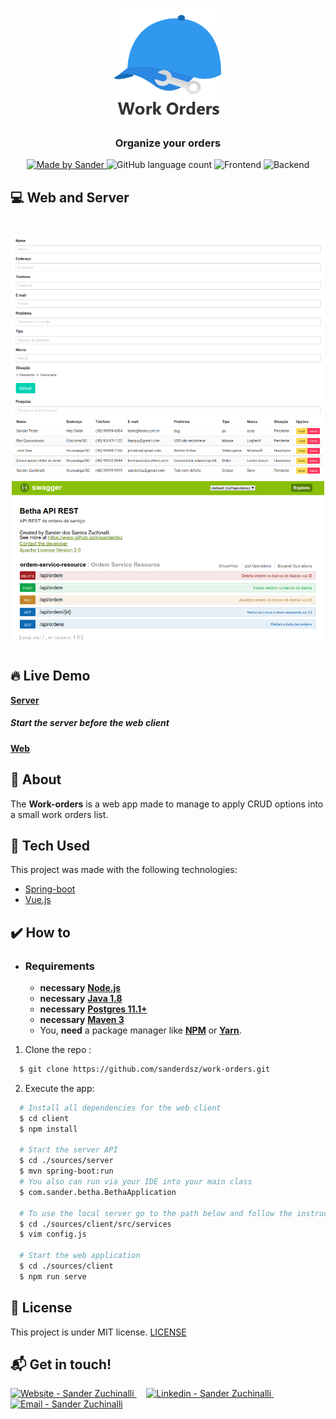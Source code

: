 <h3 align="center">
    <img alt="Logo" title="#logo" width="175px" src=".github/logo.png">
    <br><br>
    <b>Organize your orders</b> 
</h3>

<p align="center">
  <a href="https://www.linkedin.com/in/sandersz/">
    <img alt="Made by Sander" src="https://img.shields.io/badge/made%20by-sanderdsz-%2304D361">
  </a>

  <img alt="GitHub language count" src="https://img.shields.io/github/languages/count/sanderdsz/work-orders?color=%2304D361">

  <img alt="Frontend" src="https://img.shields.io/badge/web-vue-green">

  <img alt="Backend" src="https://img.shields.io/badge/backend-springboot-green">
</p>

## :computer: Web and Server

<h1 align="center">
    <img alt="Web" src=".github/web.png" width="500px">
    <img alt="Server" src=".github/server.png" width="500px">
</h1>

## :fire: Live Demo


**[Server](https://betha-api.herokuapp.com/swagger-ui.html)**
##### *Start the server before the web client*

**[Web](http://betha-frontend.herokuapp.com/)**

## :bookmark: About

The <strong>Work-orders</strong> is a web app made to manage to apply CRUD options into a small work orders list.

## :rocket: Tech Used

This project was made with the following technologies:

- [Spring-boot](https://spring.io/)
- [Vue.js](https://vuejs.org/)

## :heavy_check_mark: How to

- ### **Requirements**

  - **necessary** **[Node.js](https://nodejs.org/en/)**
  - **necessary** **[Java 1.8](https://openjdk.java.net/)**
  - **necessary** **[Postgres 11.1+](https://www.postgresql.org/download/)**
  - **necessary** **[Maven 3](https://maven.apache.org/)**
  - You, **need** a package manager like **[NPM](https://www.npmjs.com/)** or **[Yarn](https://yarnpkg.com/)**.

1. Clone the repo :

```sh
  $ git clone https://github.com/sanderdsz/work-orders.git
```

2. Execute the app:

```sh
  # Install all dependencies for the web client
  $ cd client
  $ npm install

  # Start the server API
  $ cd ./sources/server
  $ mvn spring-boot:run
  # You also can run via your IDE into your main class 
  $ com.sander.betha.BethaApplication

  # To use the local server go to the path below and follow the instructions
  $ cd ./sources/client/src/services
  $ vim config.js

  # Start the web application
  $ cd ./sources/client
  $ npm run serve

```

## :memo: License

This project is under MIT license. [LICENSE](LICENSE.md)

## :mailbox_with_mail: Get in touch!

<a href="https://sanderzuchinalli.netlify.app/" target="_blank" >
  <img alt="Website - Sander Zuchinalli" src="https://img.shields.io/badge/Website--%23F8952D?style=social">
</a>&nbsp;&nbsp;&nbsp;
<a href="https://www.linkedin.com/in/sandersz/" target="_blank" >
  <img alt="Linkedin - Sander Zuchinalli" src="https://img.shields.io/badge/Linkedin--%23F8952D?style=social&logo=linkedin">
</a>&nbsp;&nbsp;&nbsp;
<a href="mailto:sanderdsz@gmail.com" target="_blank" >
  <img alt="Email - Sander Zuchinalli" src="https://img.shields.io/badge/Email--%23F8952D?style=social&logo=gmail">
</a> 
